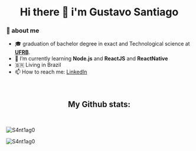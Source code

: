 <h1 align="center"> Hi there 👋 i'm Gustavo Santiago </h1>

### 🤵 about me
- :mortar_board: graduation of bachelor degree in exact and Technological science at <a href="https://ufrb.edu.br/portal/"><b>UFRB</b></a>.
- 🌱 I’m currently learning <b>Node.js</b> and <b>ReactJS</b> and <b>ReactNative</b>
- 🇧🇷 Living in Brazil
- 📫 How to reach me: [LinkedIn](https://www.linkedin.com/in/gustavo-santiago-82b80b162/?locale=en_US)
<br>
<h2 align="center">My Github stats:</h2>
<br>

<p align="rigth">
<img src="https://github-readme-stats.vercel.app/api/top-langs?username=S4nt1ag0&show_icons=true&locale=en&layout=compact&count_private=true&theme=dracula" alt="S4nt1ag0" /></p>

<p align="left"><img src="https://github-readme-stats.vercel.app/api?username=S4nt1ag0&show_icons=true&locale=en&count_private=true&theme=dracula" alt="S4nt1ag0" />
</p>